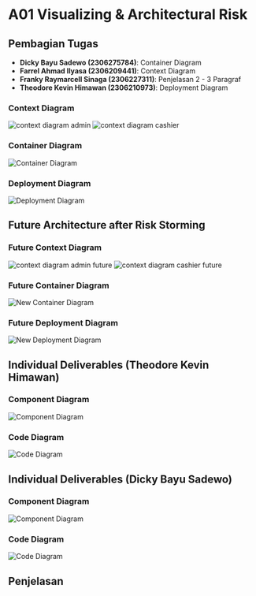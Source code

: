 # A01 Visualizing & Architectural Risk

## Pembagian Tugas

- **Dicky Bayu Sadewo (2306275784)**: Container Diagram
- **Farrel Ahmad Ilyasa (2306209441)**: Context Diagram
- **Franky Raymarcell Sinaga (2306227311)**: Penjelasan 2 - 3 Paragraf
- **Theodore Kevin Himawan (2306210973)**: Deployment Diagram

### Context Diagram
![context diagram admin](context_admin.jpeg)
![context diagram cashier](context_cashier.jpeg)

### Container Diagram
![Container Diagram](currentcontainer.png)

### Deployment Diagram
![Deployment Diagram](deploymentdiagram1.png)

## Future Architecture after Risk Storming

### Future Context Diagram
![context diagram admin future](context_admin_future.jpeg)
![context diagram cashier future](context_cashier_future.jpeg)

### Future Container Diagram
![New Container Diagram](futurecontainerdiagram.png)

### Future Deployment Diagram
![New Deployment Diagram](deploymentdiagram2.png)

## Individual Deliverables (Theodore Kevin Himawan)

### Component Diagram
![Component Diagram](componentdiagramkevin.png)

### Code Diagram
![Code Diagram](codediagramkevin.png)

## Individual Deliverables (Dicky Bayu Sadewo)

### Component Diagram
![Component Diagram](componentdiagramdicky.png)

### Code Diagram
![Code Diagram](codediagramdicky.png)

## Penjelasan
